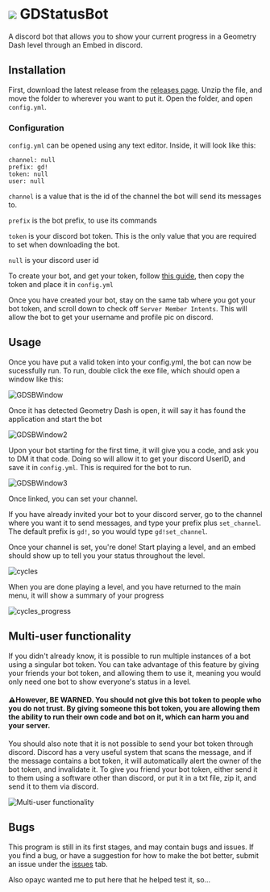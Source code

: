 <h1 float="left">
  <img src="https://cdn.discordapp.com/attachments/675532248493326359/786331970937290762/gdsb_Custom_1.png" styles="margin-bottom:0"/> GDStatusBot
</h1>
 
A discord bot that allows you to show your current progress in a Geometry Dash level through an Embed in discord.

## Installation

First, download the latest release from the [releases page](https://github.com/AM2i9/gdstatusbot/releases). Unzip the file, and move the folder to wherever you want to put it. Open the folder, and open `config.yml`.

### Configuration
`config.yml` can be opened using any text editor. Inside, it will look like this:

```
channel: null
prefix: gd!
token: null
user: null
```

`channel` is a value that is the id of the channel the bot will send its messages to.

`prefix` is the bot prefix, to use its commands

`token` is your discord bot token. This is the only value that you are required to set when downloading the bot.

`null` is your discord user id

To create your bot, and get your token, follow [this guide](https://github.com/reactiflux/discord-irc/wiki/Creating-a-discord-bot-&-getting-a-token), then copy the token and place it in `config.yml`

Once you have created your bot, stay on the same tab where you got your bot token, and scroll down to check off `Server Member Intents`. This will allow the bot to get your username and profile pic on discord.

## Usage

Once you have put a valid token into your config.yml, the bot can now be sucessfully run. To run, double click the exe file, which should open a window like this:

![GDSBWindow](https://cdn.discordapp.com/attachments/675532248493326359/786320078110851132/unknown.png)

Once it has detected Geometry Dash is open, it will say it has found the application and start the bot

![GDSBWindow2](https://cdn.discordapp.com/attachments/675532248493326359/786319975777304636/unknown.png)

Upon your bot starting for the first time, it will give you a code, and ask you to DM it that code. Doing so will allow it to get your discord UserID, and save it in `config.yml`. This is required for the bot to run.

![GDSBWindow3](https://cdn.discordapp.com/attachments/675532248493326359/786761217434976266/unknown.png)

Once linked, you can set your channel.

If you have already invited your bot to your discord server, go to the channel where you want it to send messages, and type your prefix plus `set_channel`. The default prefix is `gd!`, so you would type `gd!set_channel`.

Once your channel is set, you're done! Start playing a level, and an embed should show up to tell you your status throughout the level.

![cycles](https://cdn.discordapp.com/attachments/675532248493326359/786761624408555520/unknown.png)

When you are done playing a level, and you have returned to the main menu, it will show a summary of your progress

![cycles_progress](https://cdn.discordapp.com/attachments/675532248493326359/786761667127672832/unknown.png)

## Multi-user functionality

If you didn't already know, it is possible to run multiple instances of a bot using a singular bot token. You can take advantage of this feature by giving your friends your bot token, and allowing them to use it, meaning you would only need one bot to show everyone's status in a level. 

#### ⚠️However, BE WARNED. You should not give this bot token to people who you do not trust. By giving someone this bot token, you are allowing them the ability to run their own code and bot on it, which can harm you and your server.

You should also note that it is not possible to send your bot token through discord. Discord has a very useful system that scans the message, and if the message contains a bot token, it will automatically alert the owner of the bot token, and invalidate it. To give you friend your bot token, either send it to them using a software other than discord, or put it in a txt file, zip it, and send it to them via discord.

![Multi-user functionality](https://cdn.discordapp.com/attachments/675532248493326359/786758120612823060/unknown.png)

## Bugs
This program is still in its first stages, and may contain bugs and issues. If you find a bug, or have a suggestion for how to make the bot better, submit an issue under the [issues](https://github.com/AM2i9/gdstatusbot/issues) tab.

Also opayc wanted me to put here that he helped test it, so...
